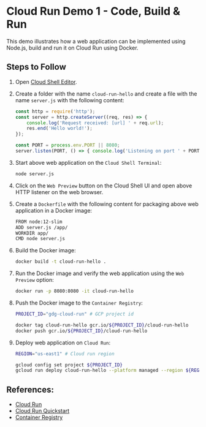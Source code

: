 # Cloud Run Demo 1 - Code, Build & Run

This demo illustrates how a web application can be implemented using Node.js, build and run it on Cloud Run using Docker.

## Steps to Follow

1. Open [Cloud Shell Editor](https://ssh.cloud.google.com/cloudshell/editor).

2. Create a folder with the name `cloud-run-hello` and create a file with the name `server.js` with the following content:

   ```js
   const http = require('http');
   const server = http.createServer((req, res) => {
       console.log('Request received: [url] ' + req.url);
       res.end('Hello world!');
   });

   const PORT = process.env.PORT || 8080;
   server.listen(PORT, () => { console.log('Listening on port ' + PORT);});
   ```

3. Start above web application on the `Cloud Shell Terminal`:

   ```bash
   node server.js
   ```

4. Click on the `Web Preview` button on the Cloud Shell UI and open above HTTP listener on the web browser.

5. Create a `Dockerfile` with the following content for packaging above web application in a Docker image:

   ```bash
   FROM node:12-slim
   ADD server.js /app/
   WORKDIR app/
   CMD node server.js
   ```

6. Build the Docker image:

   ```bash
   docker build -t cloud-run-hello .
   ```
   
7. Run the Docker image and verify the web application using the `Web Preview` option:

   ```bash
   docker run -p 8080:8080 -it cloud-run-hello
   ```

8. Push the Docker image to the `Container Registry`:

   ```bash
   PROJECT_ID="gdg-cloud-run" # GCP project id

   docker tag cloud-run-hello gcr.io/${PROJECT_ID}/cloud-run-hello
   docker push gcr.io/${PROJECT_ID}/cloud-run-hello
   ```

9. Deploy web application on `Cloud Run`:

   ```bash
   REGION="us-east1" # Cloud run region
   
   gcloud config set project ${PROJECT_ID}
   gcloud run deploy cloud-run-hello --platform managed --region ${REGION} --image gcr.io/${PROJECT_ID}/cloud-run-hello --allow-unauthenticated
   ```

## References:
- [Cloud Run](https://cloud.google.com/run)
- [Cloud Run Quickstart](https://cloud.google.com/run/docs/quickstarts/build-and-deploy)
- [Container Registry](https://cloud.google.com/container-registry)
